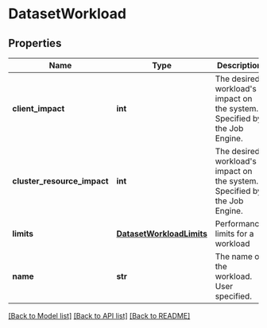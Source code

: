 # DatasetWorkload

## Properties
Name | Type | Description | Notes
------------ | ------------- | ------------- | -------------
**client_impact** | **int** | The desired workload&#39;s impact on the system. Specified by the Job Engine. | [optional] 
**cluster_resource_impact** | **int** | The desired workload&#39;s impact on the system. Specified by the Job Engine. | [optional] 
**limits** | [**DatasetWorkloadLimits**](DatasetWorkloadLimits.md) | Performance limits for a workload | [optional] 
**name** | **str** | The name of the workload. User specified. | [optional] 

[[Back to Model list]](../README.md#documentation-for-models) [[Back to API list]](../README.md#documentation-for-api-endpoints) [[Back to README]](../README.md)


